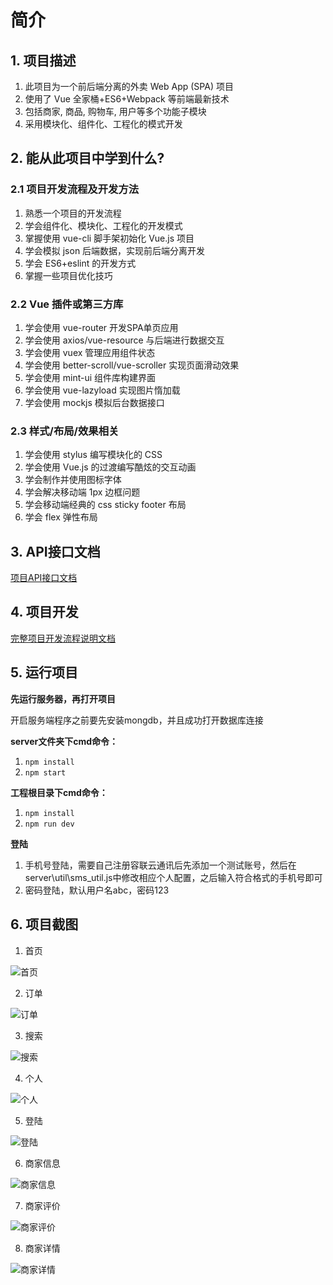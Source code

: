 # 简介

## 1. 项目描述

1. 此项目为一个前后端分离的外卖 Web App (SPA) 项目
2. 使用了 Vue 全家桶+ES6+Webpack 等前端最新技术
3. 包括商家, 商品, 购物车, 用户等多个功能子模块
4. 采用模块化、组件化、工程化的模式开发

## 2. 能从此项目中学到什么?

### 2.1 项目开发流程及开发方法

1. 熟悉一个项目的开发流程
2. 学会组件化、模块化、工程化的开发模式
3. 掌握使用 vue-cli 脚手架初始化 Vue.js 项目
4. 学会模拟 json 后端数据，实现前后端分离开发
5. 学会 ES6+eslint 的开发方式
6. 掌握一些项目优化技巧

### 2.2 Vue 插件或第三方库

1. 学会使用 vue-router 开发SPA单页应用
2. 学会使用 axios/vue-resource 与后端进行数据交互
3. 学会使用 vuex 管理应用组件状态
4. 学会使用 better-scroll/vue-scroller 实现页面滑动效果
5. 学会使用 mint-ui 组件库构建界面
6. 学会使用 vue-lazyload 实现图片惰加载
7. 学会使用 mockjs 模拟后台数据接口

### 2.3 样式/布局/效果相关

1. 学会使用 stylus 编写模块化的 CSS
2. 学会使用 Vue.js 的过渡编写酷炫的交互动画
3. 学会制作并使用图标字体
4. 学会解决移动端 1px 边框问题
5. 学会移动端经典的 css sticky footer 布局
6. 学会 flex 弹性布局

## 3. API接口文档

[项目API接口文档](https://github.com/dragon-liu/vue2-takeaway/blob/main/server/API%E6%96%87%E6%A1%A3.md)

## 4. 项目开发

[完整项目开发流程说明文档](https://github.com/dragon-liu/vue2-takeaway/blob/main/docs/%E5%B0%9A%E7%A1%85%E8%B0%B7_vue%E9%A1%B9%E7%9B%AE-%E7%A1%85%E8%B0%B7%E5%A4%96%E5%8D%96.pdf)

## 5. 运行项目

**先运行服务器，再打开项目**

开启服务端程序之前要先安装mongdb，并且成功打开数据库连接

**server文件夹下cmd命令：**

1. `npm install`
2. `npm start`

**工程根目录下cmd命令：**

1. `npm install`
2. `npm run dev`

**登陆**

1. 手机号登陆，需要自己注册容联云通讯后先添加一个测试账号，然后在server\util\sms_util.js中修改相应个人配置，之后输入符合格式的手机号即可
2. 密码登陆，默认用户名abc，密码123

## 6. 项目截图

1. 首页

![首页](https://takeaway.4everland.store/网页捕获_31-7-2022_115524_localhost.jpeg)

2. 订单

![订单](https://takeaway.4everland.store/网页捕获_31-7-2022_12326_localhost.jpeg)

3. 搜索

![搜索](https://takeaway.4everland.store/网页捕获_31-7-2022_12314_localhost.jpeg)

4. 个人

![个人](https://takeaway.4everland.store/网页捕获_31-7-2022_115114_localhost.jpeg)

5. 登陆

![登陆](https://takeaway.4everland.store/网页捕获_31-7-2022_115134_localhost.jpeg)

6. 商家信息

![商家信息](https://takeaway.4everland.store/网页捕获_31-7-2022_12535_localhost.jpeg)

7. 商家评价

![商家评价](https://takeaway.4everland.store/网页捕获_31-7-2022_12520_localhost.jpeg)

8. 商家详情

![商家详情](https://takeaway.4everland.store/网页捕获_31-7-2022_12550_localhost.jpeg)
